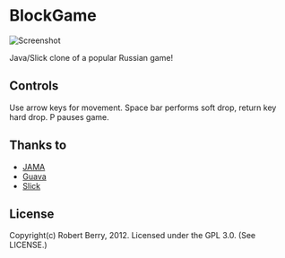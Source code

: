 # BlockGame

![Screenshot](https://www.github.com/robertberry/BlockGame/raw/master/res/screenshot.png)

Java/Slick clone of a popular Russian game!

## Controls

Use arrow keys for movement. Space bar performs soft drop, return key hard
drop. P pauses game.

## Thanks to

* [JAMA](http://math.nist.gov/javanumerics/jama/)
* [Guava](http://code.google.com/p/guava-libraries/)
* [Slick](http://slick.cokeandcode.com)

## License

Copyright(c) Robert Berry, 2012. Licensed under the GPL 3.0. (See LICENSE.)

